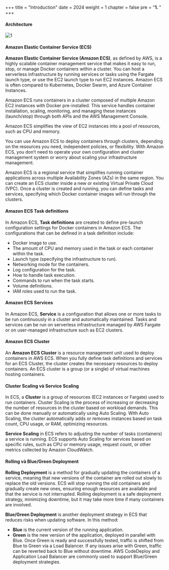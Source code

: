 +++
title = "Introduction"
date = 2024
weight = 1
chapter = false
pre = "<b>1. </b>"
+++

#### Architecture

![1](/images/1-introduction/1.1.png)

#### Amazon Elastic Container Service (ECS)

**Amazon Elastic Container Service (Amazon ECS)**, as defined by AWS, is a highly scalable container management service that makes it easy to run, stop, or manage Docker containers within a cluster. You can host a serverless infrastructure by running services or tasks using the Fargate launch type, or use the EC2 launch type to run EC2 instances. Amazon ECS is often compared to Kubernetes, Docker Swarm, and Azure Container Instances.

Amazon ECS runs containers in a cluster composed of multiple Amazon EC2 instances with Docker pre-installed. This service handles container installation, scaling, monitoring, and managing these instances (launch/stop) through both APIs and the AWS Management Console.

Amazon ECS simplifies the view of EC2 instances into a pool of resources, such as CPU and memory.

You can use Amazon ECS to deploy containers through clusters, depending on the resources you need, independent policies, or flexibility. With Amazon ECS, you don’t need to operate your own configuration and cluster management system or worry about scaling your infrastructure management.

Amazon ECS is a regional service that simplifies running container applications across multiple Availability Zones (AZs) in the same region. You can create an ECS cluster inside a new or existing Virtual Private Cloud (VPC). Once a cluster is created and running, you can define tasks and services, specifying which Docker container images will run through the clusters.

#### Amazon ECS Task definitions

In Amazon ECS, **Task definitions** are created to define pre-launch configuration settings for Docker containers in Amazon ECS. The configurations that can be defined in a task definition include:

- Docker image to use.
- The amount of CPU and memory used in the task or each container within the task.
- Launch type (specifying the infrastructure to run).
- Networking mode for the containers.
- Log configuration for the task.
- How to handle task execution.
- Commands to run when the task starts.
- Volume definitions.
- IAM roles used to run the task.

#### Amazon ECS Services

In Amazon ECS, **Service** is a configuration that allows one or more tasks to be run continuously in a cluster and automatically maintained. Tasks and services can be run on serverless infrastructure managed by AWS Fargate or on user-managed infrastructure such as EC2 clusters.

#### Amazon ECS Cluster

An **Amazon ECS Cluster** is a resource management unit used to deploy containers in AWS ECS. When you fully define task definitions and services for an ECS Cluster, the cluster creates the necessary resources to deploy containers. An ECS cluster is a group (or a single) of virtual machines hosting containers.

#### Cluster Scaling và Service Scaling

In ECS, a **Cluster** is a group of resources (EC2 instances or Fargate) used to run containers. Cluster Scaling is the process of increasing or decreasing the number of resources in the cluster based on workload demands. This can be done manually or automatically using Auto Scaling. With Auto Scaling, the cluster automatically adds or removes instances based on task count, CPU usage, or RAM, optimizing resources.

**Service Scaling** in ECS refers to adjusting the number of tasks (containers) a service is running. ECS supports Auto Scaling for services based on specific rules, such as CPU or memory usage, request count, or other metrics collected by Amazon CloudWatch.

#### Rolling và Blue/Green Deployment

**Rolling Deployment** is a method for gradually updating the containers of a service, meaning that new versions of the container are rolled out slowly to replace the old versions. ECS will stop running the old containers and gradually create new ones, ensuring enough resources are available and that the service is not interrupted. Rolling deployment is a safe deployment strategy, minimizing downtime, but it may take more time if many containers are involved.

**Blue/Green Deployment** is another deployment strategy in ECS that reduces risks when updating software. In this method:

- **Blue** is the current version of the running application.
- **Green** is the new version of the application, deployed in parallel with Blue. Once Green is ready and successfully tested, traffic is shifted from Blue to Green via a Load Balancer. If any issues arise with Green, traffic can be reverted back to Blue without downtime. AWS CodeDeploy and Application Load Balancer are commonly used to support Blue/Green deployment strategies.
